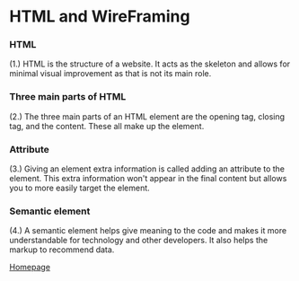 # HTML and WireFraming

### HTML

(1.) HTML is the structure of a website. It acts as the skeleton and allows for minimal visual improvement as that is not its main role.

### Three main parts of HTML

(2.) The three main parts of an HTML element are the opening tag, closing tag, and the content. These all make up the element.

### Attribute

(3.) Giving an element extra information is called adding an attribute to the element. This extra information won't appear in the final content but allows you to more easily target the element.

### Semantic element

(4.) A semantic element helps give meaning to the code and makes it more understandable for technology and other developers. It also helps the markup to recommend data.

[Homepage](https://halliwellb.github.io/reading-notes/)
